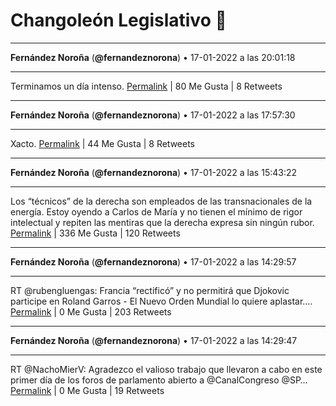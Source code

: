# Changoleón Legislativo 🙈
*****
**Fernández Noroña** (**@fernandeznorona**) • 17-01-2022 a las 20:01:18
*****
Terminamos un día intenso.
[Permalink](https://twitter.com/fernandeznorona/status/1483288364430286848) | 80 Me Gusta | 8 Retweets
*****
**Fernández Noroña** (**@fernandeznorona**) • 17-01-2022 a las 17:57:30
*****
Xacto.
[Permalink](https://twitter.com/fernandeznorona/status/1483257208536276993) | 44 Me Gusta | 8 Retweets
*****
**Fernández Noroña** (**@fernandeznorona**) • 17-01-2022 a las 15:43:22
*****
Los “técnicos” de la derecha son empleados de las transnacionales de la energía. Estoy oyendo a Carlos de María y no tienen el mínimo de rigor intelectual y repiten las mentiras que la derecha expresa sin ningún rubor.
[Permalink](https://twitter.com/fernandeznorona/status/1483223450529546241) | 336 Me Gusta | 120 Retweets
*****
**Fernández Noroña** (**@fernandeznorona**) • 17-01-2022 a las 14:29:57
*****
RT @rubengluengas: Francia “rectificó”  y no permitirá que Djokovic participe en Roland Garros - El Nuevo Orden Mundial lo quiere aplastar.…
[Permalink](https://twitter.com/fernandeznorona/status/1483204975182467076) | 0 Me Gusta | 203 Retweets
*****
**Fernández Noroña** (**@fernandeznorona**) • 17-01-2022 a las 14:29:47
*****
RT @NachoMierV: Agradezco el valioso trabajo que llevaron a cabo en este primer día de los foros de parlamento abierto a @CanalCongreso @SP…
[Permalink](https://twitter.com/fernandeznorona/status/1483204932081786883) | 0 Me Gusta | 19 Retweets